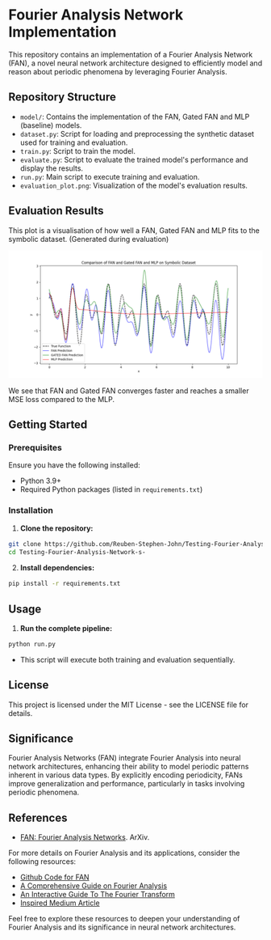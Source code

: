 # Fourier Analysis Network Implementation

This repository contains an implementation of a Fourier Analysis Network (FAN), a novel neural network architecture designed to efficiently model and reason about periodic phenomena by leveraging Fourier Analysis.

## Repository Structure

- `model/`: Contains the implementation of the FAN, Gated FAN and MLP (baseline) models.
- `dataset.py`: Script for loading and preprocessing the synthetic dataset used for training and evaluation.
- `train.py`: Script to train the model.
- `evaluate.py`: Script to evaluate the trained model's performance and display the results.
- `run.py`: Main script to execute training and evaluation.
- `evaluation_plot.png`: Visualization of the model's evaluation results.

## Evaluation Results

This plot is a visualisation of how well a FAN, Gated FAN and MLP fits to the symbolic dataset. (Generated during evaluation)

![Model Evaluation Results](evaluation_plot.png)

We see that FAN and Gated FAN converges faster and reaches a smaller MSE loss compared to the MLP.

## Getting Started

### Prerequisites

Ensure you have the following installed:
- Python 3.9+
- Required Python packages (listed in `requirements.txt`)

### Installation

1. **Clone the repository:**
```bash
git clone https://github.com/Reuben-Stephen-John/Testing-Fourier-Analysis-Network-s-.git
cd Testing-Fourier-Analysis-Network-s-
```

2. **Install dependencies:**
```bash
pip install -r requirements.txt
```

## Usage

1. **Run the complete pipeline:**
```bash
python run.py
```
   - This script will execute both training and evaluation sequentially.

## License

This project is licensed under the MIT License - see the LICENSE file for details.

## Significance

Fourier Analysis Networks (FAN) integrate Fourier Analysis into neural network architectures, enhancing their ability to model periodic patterns inherent in various data types. By explicitly encoding periodicity, FANs improve generalization and performance, particularly in tasks involving periodic phenomena.


## References

- [FAN: Fourier Analysis Networks](https://arxiv.org/abs/2410.02675). ArXiv.

For more details on Fourier Analysis and its applications, consider the following resources:
- [Github Code for FAN](https://github.com/YihongDong/FAN)
- [A Comprehensive Guide on Fourier Analysis](https://betterexplained.com/articles/an-interactive-guide-to-the-fourier-transform/)
- [An Interactive Guide To The Fourier Transform](https://www.jezzamon.com/fourier/)
- [Inspired Medium Article](https://levelup.gitconnected.com/fourier-analysis-networks-fans-are-here-to-break-barriers-in-ai-1c521c6656bc)

Feel free to explore these resources to deepen your understanding of Fourier Analysis and its significance in neural network architectures.